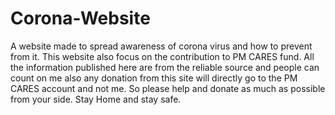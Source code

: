 # Corona-Website
A website made to spread awareness of corona virus and how to prevent from it. This website also focus on the contribution to PM CARES fund. All the information published here are from the reliable source and people can count  on me also any donation from this site will directly go to the PM CARES account and not me. So please help and donate as much as possible from your side. Stay Home and stay safe.  
